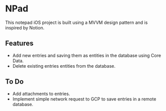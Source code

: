 # NPad

This notepad iOS project is built using a MVVM design pattern and is inspired by Notion.

## Features
- Add new entries and saving them as entities in the database using Core Data.
- Delete existing entries entities from the database.

## To Do
- Add attachments to entries.
- Implement simple network request to GCP to save entries in a remote database.


